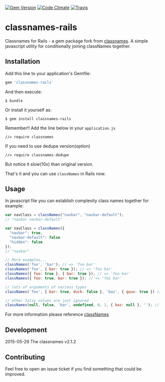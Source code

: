 [![Gem Version](https://badge.fury.io/rb/classnames-rails.svg)](http://badge.fury.io/rb/classnames-rails)
[![Code Climate](https://codeclimate.com/github/andyyou/classnames-rails/badges/gpa.svg)](https://codeclimate.com/github/andyyou/classnames-rails)
[![Travis](https://travis-ci.org/andyyou/classnames-rails.svg?branch=master)](https://travis-ci.org/andyyou/classnames-rails)
# classnames-rails

Classnames for Rails - a gem package fork from [classnames](https://github.com/JedWatson/classnames).
A simple javascript utility for conditionally joining classNames together.

## Installation

Add this line to your application's Gemfile:

```ruby
gem 'classnames-rails'
```

And then execute:

    $ bundle

Or install it yourself as:

    $ gem install classnames-rails


Remember!! Add the line below in your `application.js`

    //= require classnames

If you need to use dedupe version(option)

    //= require classnames-dedupe

But notice it slow(10x) than original version.

That's it and you can use `classNames` in Rails now.

## Usage

In javascript file you can establish complexity class names together for example: 

```js
var navClass = classNames("navbar", "navbar-default");
// "navbar navbar-default"

var navClass = classNames({
  "navbar": true,
  "navbar-default": false
  "hidden": false
});
// "navbar"

// More examples...
classNames('foo', 'bar'); // => 'foo bar'
classNames('foo', { bar: true }); // => 'foo bar'
classNames({ foo: true }, { bar: true }); // => 'foo bar'
classNames({ foo: true, bar: true }); // => 'foo bar'

// lots of arguments of various types
classNames('foo', { bar: true, duck: false }, 'baz', { quux: true }) // => 'foo bar baz quux'

// other falsy values are just ignored
classNames(null, false, 'bar', undefined, 0, 1, { baz: null }, ''); // => 'bar 1'
```

For more information please reference [classNames](https://github.com/JedWatson/classnames)

## Development

2015-05-29 The classnames v2.1.2

## Contributing

Feel free to open an issue ticket if you find something that could be improved.


